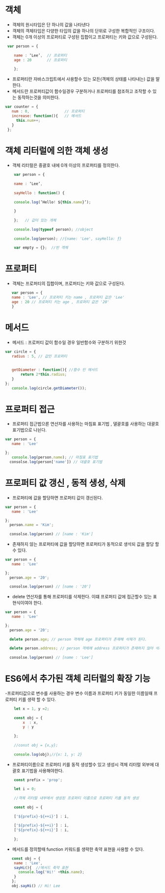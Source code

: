 # 객체

- 객체의 원시타입은 단 하나의 값을 나타낸다
- 객체의 객체타입은 다양한 타입의 값을 하나의 단위로 구성한 복합적인 구조이다. 
- 객체는 0개 이상의 프로퍼티로 구성된 집합이고 프로퍼티는 키와 값으로 구성된다.

```jsx
 var person = {
    
    name : ‘Lee’,  // 프로퍼티
    age : 20       // 프로퍼티
   
    };
```

 - 프로퍼티란 자바스크립트에서 사용할수 있는 모든(객체의 상태를 나타내는) 값을 말한다.
 - 메서드란 프로퍼티값이 함수일경우 구분하거나 프로퍼티를 참조하고 조작할 수 있는 동작하는것을 의미한다.
 
 ```jsx
 var counter = {
    num : 0,                // 프로퍼티
    increase: function(){   // 메서드
      this.num++;
    } 
  };
```

# 객체 리터럴에 의한 객체 생성

 - 객체 리터럴은 중괄호 내에 0개 이상의 프로퍼티를 정의한다.
 
```jsx
    var person = {
    
    name : ‘Lee’,
    
    sayHello : function() {
    
    console.log(’Hello! ${this.name}’);
    
    }
    
    };   // 값이 있는 개체      
    
    console.log(typeof person); //object
    
    console.log(person); //{name: 'Lee', sayHello: ƒ}
    
    var empty = {};  //빈 객체
```
    
    

# 프로퍼티

- 객체는 프로퍼티의 집합이며, 프로퍼티는 키와 값으로 구성된다.
```jsx
   var person = {
   name : 'Lee', // 프로퍼티 키는 name , 프로퍼티 값은 'Lee'
   age : 20 // 프로퍼티 키는 age , 프로퍼티 값은 '20'
   }
```
    

# 메서드

- 메서드 : 프로퍼티 값이 함수일 경우 일반함수와 구분하기 위한것 

```jsx
var circle = {
   radius : 5, // 값인 프로퍼티
  
  
   getDiameter : function(){ //함수 인 메서드
       return 2*this.radius; 
   }
};
   console.log(circle.getDiameter());
```

# 프로퍼티 접근

- 프로퍼티 접근법으론 연산자를 사용하는 마침표 표기법 , 댈괄호를 사용하는 대괄호 표기법으로 나뉜다.
```jsx
var person = {
   name : 'Lee'

};
   console.log(person.name); // 마침표 표기법
  consolse.log(person['name']) // 대괄호 표기법
```

# 프로퍼티 값 갱신 , 동적 생성, 삭제

- 프로퍼티에 값을 할당하면 프로퍼티 값이 갱신된다.

```jsx
var person = {
   name : 'Lee'

};
  person.name = 'Kim';
  
  consolse.log(person) // [name : 'Kim']
```

- 존재하지 않는 프로퍼티에 값을 할당하면 프로퍼티가 동적으로 생석되 값을 할당 할 수 있다.

```jsx
var person = {
   name : 'Lee'

};
  person.age = '20';
  
  consolse.log(person) // [name : '20']
```
- delete 연산자를 통해 프로퍼티를 삭제한다. 이떄 프로퍼티 값에 접근할수 있는 표현식이여야 한다.

```jsx
var person = {
   name : 'Lee'

};
  person.age = '20';
  
  delete person.age; // person 객체에 age 프로퍼티가 존재해 삭제가 된다.
  
  delete person.address; // person 객체에 address 프로퍼티가 존재하지 않아 삭제할수 없다.
  
  consolse.log(person) // [name : 'Lee']
```

# ES6에서 추가된 객체 리터럴의 확장 기능

-프로퍼티값으로 변수를 사용하는 경우 변수 이름과 프로퍼티 키가 동일한 이름일때 프로퍼티 키를 생략 할 수 있다.
   
```jsx
    let x = 1, y =2;
    
    const obj = {
        x  : x,
        y : y
    
    };  
    
    //const obj = {x,y};
    
    console.log(obj);//{x: 1, y: 2}
 ```   

- 프로퍼티이름으로 프로퍼티 키를 동적 생성할수 있고 생성시 객체 리터럴 외부에 대괄호 표기법을 사용해야한다.
 
```jsx
    const prefix = 'prop';
    
    let i = 0;
    
    //객체 리터럴 내부에서 생성된 프로퍼티 이름으로 프로퍼티 키를 동적 생성
    
    const obj = {
    
    ['${prefix}-${++i}'] : i,
    
    ['${prefix}-${++i}'] : i,
    ['${prefix}-${++i}'] : i,
    
    };
```    

- 메서드를 정의할때 function 키워드를 생략한 축약 표현을 사용할 수 있다.
```jsx
   const obj = {
    name : 'Lee',
    sayHi(){  //메서드 축약 표현
      console.log('Hi!' +this.name);
    }
   };
   obj.sayHi() // Hi! Lee
```    